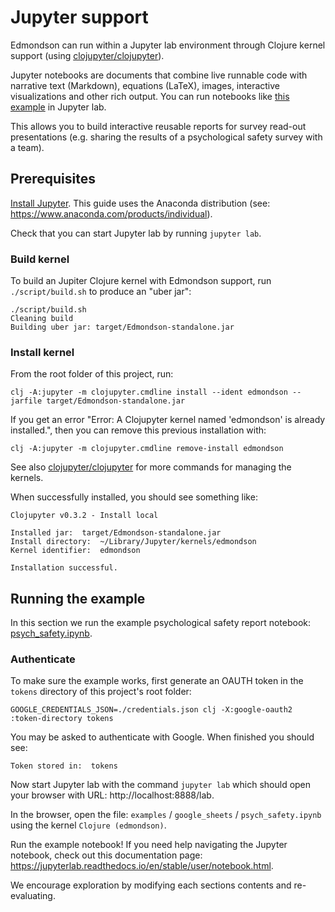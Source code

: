 # Jupyter support

Edmondson can run within a Jupyter lab environment through Clojure kernel
support (using
[clojupyter/clojupyter](https://github.com/clojupyter/clojupyter)). 

Jupyter notebooks are documents that combine live runnable code with narrative
text (Markdown), equations (LaTeX), images, interactive visualizations and other
rich output. You can run notebooks like [this
example](../examples/google_sheets/psych_safety.ipynb) in Jupyter lab.

This allows you to build interactive reusable reports for survey read-out
presentations (e.g. sharing the results of a psychological safety survey with a
team).

## Prerequisites

[Install Jupyter](https://jupyter.org/install). This guide uses the Anaconda
distribution (see: https://www.anaconda.com/products/individual).

Check that you can start Jupyter lab by running `jupyter lab`.


### Build kernel
To build an Jupiter Clojure kernel with Edmondson support, run
`./script/build.sh` to produce an "uber jar": 

    ./script/build.sh
    Cleaning build
    Building uber jar: target/Edmondson-standalone.jar

### Install kernel
From the root folder of this project, run:

    clj -A:jupyter -m clojupyter.cmdline install --ident edmondson --jarfile target/Edmondson-standalone.jar

If you get an error "Error: A Clojupyter kernel named 'edmondson' is already
installed.", then you can remove this previous installation with: 

    clj -A:jupyter -m clojupyter.cmdline remove-install edmondson

See also [clojupyter/clojupyter](https://github.com/clojupyter/clojupyter) for
more commands for managing the kernels.

When successfully installed, you should see something like:

    Clojupyter v0.3.2 - Install local

    Installed jar:  target/Edmondson-standalone.jar
    Install directory:  ~/Library/Jupyter/kernels/edmondson
    Kernel identifier:  edmondson

    Installation successful.

## Running the example
In this section we run the example psychological safety report notebook:
[psych_safety.ipynb](../examples/google_sheets/psych_safety.ipynb).

### Authenticate
To make sure the example works, first generate an OAUTH token in the `tokens`
directory of this project's root folder:

    GOOGLE_CREDENTIALS_JSON=./credentials.json clj -X:google-oauth2 :token-directory tokens

You may be asked to authenticate with Google. When finished you should see:

    Token stored in:  tokens

Now start Jupyter lab with the command `jupyter lab` which should open your
browser with URL: http://localhost:8888/lab.

In the browser, open the file: `examples` / `google_sheets` /
`psych_safety.ipynb` using the kernel `Clojure (edmondson)`.

Run the example notebook! If you need help navigating the Jupyter notebook,
check out this documentation page:
https://jupyterlab.readthedocs.io/en/stable/user/notebook.html.

We encourage exploration by modifying each sections contents and re-evaluating.